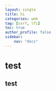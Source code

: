 ```yaml
---
layout: single
title: hi
categories: web
tag: [ssrf, lfi]
toc: true
author_profile: false
sidebar:
    nav: "docs"
---
```


# test
## test